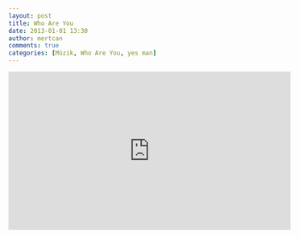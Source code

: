 ```yaml
---
layout: post
title: Who Are You
date: 2013-01-01 13:30
author: mertcan
comments: true
categories: [Müzik, Who Are You, yes man]
---
```

<iframe allowfullscreen="allowfullscreen" frameborder="0" height="315" src="http://www.youtube.com/embed/RbB0apnfJWU" width="560"></iframe>
